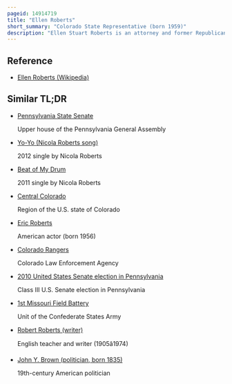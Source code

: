 ```yaml
---
pageid: 14914719
title: "Ellen Roberts"
short_summary: "Colorado State Representative (born 1959)"
description: "Ellen Stuart Roberts is an attorney and former Republican legislator in the U. S. State of Colorado. From 2006 to 2010 Roberts served as State Representative for the 59th House District. She was elected to senate District 6 in 2010 and served until her Resignation in 2016. In 2015, she was elected to serve as the President Pro-Tem for the Colorado State Senate, a Position she held until her Resignation."
---
```


## Reference

- [Ellen Roberts (Wikipedia)](https://en.wikipedia.org/?curid=14914719)

## Similar TL;DR

- [Pennsylvania State Senate](/tldr/en/pennsylvania-state-senate)

  Upper house of the Pennsylvania General Assembly

- [Yo-Yo (Nicola Roberts song)](/tldr/en/yo-yo-nicola-roberts-song)

  2012 single by Nicola Roberts

- [Beat of My Drum](/tldr/en/beat-of-my-drum)

  2011 single by Nicola Roberts

- [Central Colorado](/tldr/en/central-colorado)

  Region of the U.S. state of Colorado

- [Eric Roberts](/tldr/en/eric-roberts)

  American actor (born 1956)

- [Colorado Rangers](/tldr/en/colorado-rangers)

  Colorado Law Enforcement Agency

- [2010 United States Senate election in Pennsylvania](/tldr/en/2010-united-states-senate-election-in-pennsylvania)

  Class III U.S. Senate election in Pennsylvania

- [1st Missouri Field Battery](/tldr/en/1st-missouri-field-battery)

  Unit of the Confederate States Army

- [Robert Roberts (writer)](/tldr/en/robert-roberts-writer)

  English teacher and writer (1905â1974)

- [John Y. Brown (politician, born 1835)](/tldr/en/john-y-brown-politician-born-1835)

  19th-century American politician
